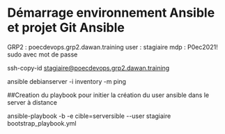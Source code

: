 #  Démarrage environnement Ansible et projet Git Ansible

GRP2 :
poecdevops.grp2.dawan.training
user : stagiaire
mdp : P0ec2021!
sudo avec mot de passe

ssh-copy-id stagiaire@poecdevops.grp2.dawan.training

ansible debianserver -i inventory -m ping

##Creation du playbook pour initier la création du user ansible dans le server à distance

ansible-playbook  -b -e cible=serversible --user stagiaire  bootstrap_playbook.yml